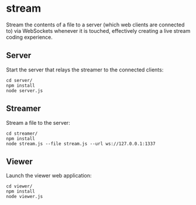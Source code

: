 # stream

Stream the contents of a file to a server (which web clients are connected to) via WebSockets whenever it is touched, effectively creating a live stream coding experience.

## Server

Start the server that relays the streamer to the connected clients:

```
cd server/
npm install
node server.js
```

## Streamer

Stream a file to the server:

```
cd streamer/
npm install
node stream.js --file stream.js --url ws://127.0.0.1:1337
```

## Viewer

Launch the viewer web application:

```
cd viewer/
npm install
node viewer.js
```
